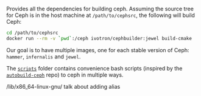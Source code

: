 Provides all the dependencies for building ceph. Assuming the source 
tree for Ceph is in the host machine at `/path/to/cephsrc`, the 
following will build Ceph:

```bash
cd /path/to/cephsrc
docker run --rm -v `pwd`:/ceph ivotron/cephbuilder:jewel build-cmake
```

Our goal is to have multiple images, one for each stable version of 
Ceph: `hammer`, `infernalis` and `jewel`.

The [`scripts`](scripts) folder contains convenience bash scripts 
(inspired by the 
[`autobuild-ceph`](https://github.com/ceph/autobuild-ceph) repo) to 
ceph in multiple ways.

/lib/x86_64-linux-gnu/
talk about adding alias
